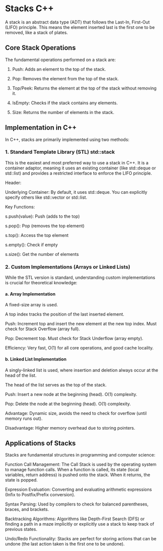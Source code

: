 # Stacks C++

A stack is an abstract data type (ADT) that follows the Last-In, First-Out (LIFO) principle. This means the element inserted last is the first one to be removed, like a stack of plates.

## Core Stack Operations
The fundamental operations performed on a stack are:

1. Push: Adds an element to the top of the stack.

2. Pop: Removes the element from the top of the stack.

3. Top/Peek: Returns the element at the top of the stack without removing it.

4. IsEmpty: Checks if the stack contains any elements.

5. Size: Returns the number of elements in the stack.

## Implementation in C++
In C++, stacks are primarily implemented using two methods:

### 1. Standard Template Library (STL) std::stack
This is the easiest and most preferred way to use a stack in C++. It is a container adaptor, meaning it uses an existing container (like std::deque or std::list) and provides a restricted interface to enforce the LIFO principle.

Header: <stack>

Underlying Container: By default, it uses std::deque. You can explicitly specify others like std::vector or std::list.

Key Functions:

s.push(value): Push (adds to the top)

s.pop(): Pop (removes the top element)

s.top(): Access the top element

s.empty(): Check if empty

s.size(): Get the number of elements

### 2. Custom Implementations (Arrays or Linked Lists)
While the STL version is standard, understanding custom implementations is crucial for theoretical knowledge:

#### a. Array Implementation<br>

A fixed-size array is used.

A top index tracks the position of the last inserted element.

Push: Increment top and insert the new element at the new top index. Must check for Stack Overflow (array full).

Pop: Decrement top. Must check for Stack Underflow (array empty).

Efficiency: Very fast, O(1) for all core operations, and good cache locality.

#### b. Linked List Implementation<br>

A singly-linked list is used, where insertion and deletion always occur at the head of the list.

The head of the list serves as the top of the stack.

Push: Insert a new node at the beginning (head). O(1) complexity.

Pop: Delete the node at the beginning (head). O(1) complexity.

Advantage: Dynamic size, avoids the need to check for overflow (until memory runs out).

Disadvantage: Higher memory overhead due to storing pointers.

## Applications of Stacks
Stacks are fundamental structures in programming and computer science:

Function Call Management: The Call Stack is used by the operating system to manage function calls. When a function is called, its state (local variables, return address) is pushed onto the stack. When it returns, the state is popped.

Expression Evaluation: Converting and evaluating arithmetic expressions (Infix to Postfix/Prefix conversion).

Syntax Parsing: Used by compilers to check for balanced parentheses, braces, and brackets.

Backtracking Algorithms: Algorithms like Depth-First Search (DFS) or finding a path in a maze implicitly or explicitly use a stack to keep track of previous states.

Undo/Redo Functionality: Stacks are perfect for storing actions that can be undone (the last action taken is the first one to be undone).
